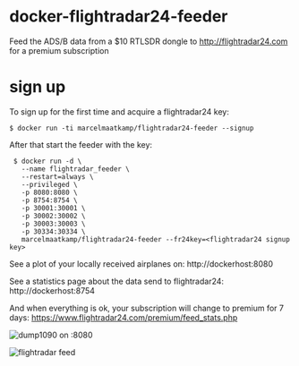 # docker-flightradar24-feeder

Feed the ADS/B data from a $10 RTLSDR dongle to http://flightradar24.com for a premium subscription

# sign up 
To sign up for the first time and acquire a flightradar24 key:
```
$ docker run -ti marcelmaatkamp/flightradar24-feeder --signup
```

After that start the feeder with the key: 
```
 $ docker run -d \
   --name flightradar_feeder \
   --restart=always \
   --privileged \
   -p 8080:8080 \
   -p 8754:8754 \
   -p 30001:30001 \
   -p 30002:30002 \
   -p 30003:30003 \
   -p 30334:30334 \
   marcelmaatkamp/flightradar24-feeder --fr24key=<flightradar24 signup key>
```
See a plot of your locally received airplanes on:
 http://dockerhost:8080
 
See a statistics page about the data send to flightradar24:
 http://dockerhost:8754
 
And when everything is ok, your subscription will change to premium for 7 days:
  https://www.flightradar24.com/premium/feed_stats.php
  
![dump1090 on :8080](https://sites.google.com/site/marcelmaatkamp/_/rsrc/1427902302448/home/share-your-ads-b-data-for-a-premium-subscription-of-http-www-flightradar24-com/Schermafbeelding%202015-04-01%20om%2017.27.59.png)  
  
![flightradar feed](https://04a27ff1-a-62cb3a1a-s-sites.googlegroups.com/site/marcelmaatkamp/home/share-your-ads-b-data-for-a-premium-subscription-of-http-www-flightradar24-com/Schermafbeelding%202015-04-01%20om%2016.45.57.png)

